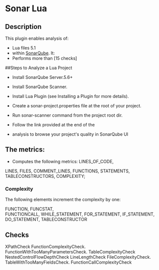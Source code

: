 Sonar Lua
==========

## Description
This plugin enables analysis of:
 * Lua files 5.1
 * within [SonarQube](http://www.sonarqube.org). It:
 * Performs more than [15 checks]

 
##Steps to Analyze a Lua Project

* Install SonarQube Server.5.6+

* Install SonarQube Scanner.

* Install Lua Plugin (see Installing a Plugin for more details).

* Create a sonar-project.properties file at the root of your project.

* Run sonar-scanner command from the project root dir.

* Follow the link provided at the end of the 
* analysis to browse your project's quality in SonarQube UI


## The metrics:
 * Computes the following metrics: 
  LINES_OF_CODE,
  
  LINES,
  FILES,
  COMMENT_LINES,
  FUNCTIONS,
  STATEMENTS,
  TABLECONSTRUCTORS,
  COMPLEXITY;

### Complexity
The following elements increment the complexity by one:

 FUNCTION,
 FUNCSTAT,  
 FUNCTIONCALL,
 WHILE_STATEMENT,
 FOR_STATEMENT,
 IF_STATEMENT,
 DO_STATEMENT,
 TABLECONSTRUCTOR
       
## Checks
XPathCheck
FunctionComplexityCheck.
FunctionWithTooManyParametersCheck.
TableComplexityCheck
NestedControlFlowDepthCheck
LineLengthCheck
FileComplexityCheck.
TableWithTooManyFieldsCheck.
FunctionCallComplexityCheck

